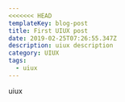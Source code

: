 ```yaml
---
<<<<<<< HEAD
templateKey: blog-post
title: First UIUX post
date: 2019-02-25T07:26:55.347Z
description: uiux description
category: UIUX
tags:
  - uiux
---
```

uiux
